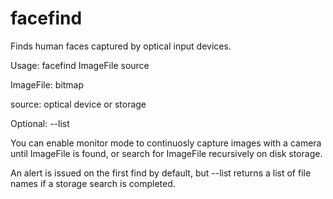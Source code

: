 # facefind
Finds human faces captured by optical input devices.

Usage: facefind ImageFile source

ImageFile: bitmap

source: optical device or storage

Optional: --list


You can enable monitor mode to continuosly capture images with a camera until ImageFile is found, or search for ImageFile recursively on disk storage.


An alert is issued on the first find by default, but --list returns a list of file names if a storage search is completed. 
